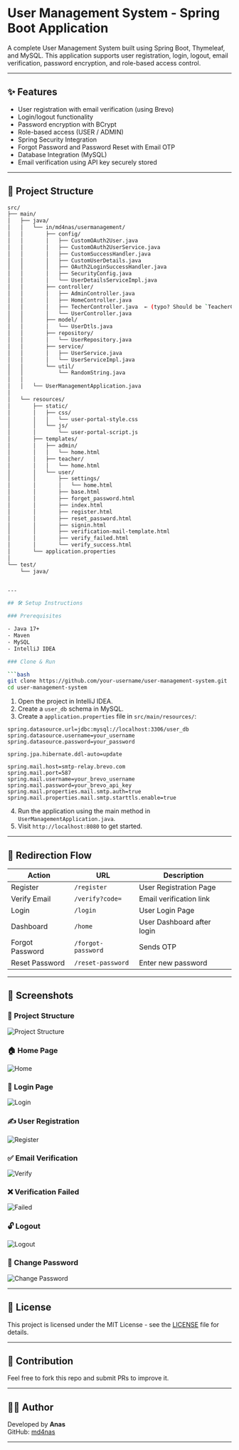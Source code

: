 
# User Management System - Spring Boot Application

A complete User Management System built using Spring Boot, Thymeleaf, and MySQL. This application supports user registration, login, logout, email verification, password encryption, and role-based access control.

---

## ✨ Features

- User registration with email verification (using Brevo)
- Login/logout functionality
- Password encryption with BCrypt
- Role-based access (USER / ADMIN)
- Spring Security Integration
- Forgot Password and Password Reset with Email OTP
- Database Integration (MySQL)
- Email verification using API key securely stored

---

## 📁 Project Structure

```bash
src/
├── main/
│   ├── java/
│   │   └── in/md4nas/usermanagement/
│   │       ├── config/
│   │       │   ├── CustomOAuth2User.java
│   │       │   ├── CustomOAuth2UserService.java
│   │       │   ├── CustomSuccessHandler.java
│   │       │   ├── CustomUserDetails.java
│   │       │   ├── OAuth2LoginSuccessHandler.java
│   │       │   ├── SecurityConfig.java
│   │       │   └── UserDetailsServiceImpl.java
│   │       ├── controller/
│   │       │   ├── AdminController.java
│   │       │   ├── HomeController.java
│   │       │   ├── TecherController.java  ← (typo? Should be `TeacherController`)
│   │       │   └── UserController.java
│   │       ├── model/
│   │       │   └── UserDtls.java
│   │       ├── repository/
│   │       │   └── UserRepository.java
│   │       ├── service/
│   │       │   ├── UserService.java
│   │       │   └── UserServiceImpl.java
│   │       └── util/
│   │           └── RandomString.java
│   │
│   │   └── UserManagementApplication.java
│
│   └── resources/
│       ├── static/
│       │   ├── css/
│       │   │   └── user-portal-style.css
│       │   └── js/
│       │       └── user-portal-script.js
│       ├── templates/
│       │   ├── admin/
│       │   │   └── home.html
│       │   ├── teacher/
│       │   │   └── home.html
│       │   └── user/
│       │       ├── settings/
│       │       │   └── home.html
│       │       ├── base.html
│       │       ├── forget_password.html
│       │       ├── index.html
│       │       ├── register.html
│       │       ├── reset_password.html
│       │       ├── signin.html
│       │       ├── verification-mail-template.html
│       │       ├── verify_failed.html
│       │       └── verify_success.html
│       └── application.properties
│
└── test/
    └── java/


---

## 🛠️ Setup Instructions

### Prerequisites

- Java 17+
- Maven
- MySQL
- IntelliJ IDEA

### Clone & Run

```bash
git clone https://github.com/your-username/user-management-system.git
cd user-management-system
```

1. Open the project in IntelliJ IDEA.
2. Create a `user_db` schema in MySQL.
3. Create a `application.properties` file in `src/main/resources/`:

```properties
spring.datasource.url=jdbc:mysql://localhost:3306/user_db
spring.datasource.username=your_username
spring.datasource.password=your_password

spring.jpa.hibernate.ddl-auto=update

spring.mail.host=smtp-relay.brevo.com
spring.mail.port=587
spring.mail.username=your_brevo_username
spring.mail.password=your_brevo_api_key
spring.mail.properties.mail.smtp.auth=true
spring.mail.properties.mail.smtp.starttls.enable=true
```

4. Run the application using the main method in `UserManagementApplication.java`.
5. Visit `http://localhost:8080` to get started.

---

## 🔐 Redirection Flow

| Action | URL | Description |
|-------|-----|-------------|
| Register | `/register` | User Registration Page |
| Verify Email | `/verify?code=` | Email verification link |
| Login | `/login` | User Login Page |
| Dashboard | `/home` | User Dashboard after login |
| Forgot Password | `/forgot-password` | Sends OTP |
| Reset Password | `/reset-password` | Enter new password |

---

## 📸 Screenshots

### 🔧 Project Structure
![Project Structure](screenshots/project-structure.png)

### 🏠 Home Page
![Home](screenshots/home-page.png)

### 🔐 Login Page
![Login](screenshots/login-page.png)

### ✍️ User Registration
![Register](screenshots/user-registration.png)

### ✅ Email Verification
![Verify](screenshots/email-verification.png)

### ❌ Verification Failed
![Failed](screenshots/verification-failed.png)

### 🔓 Logout
![Logout](screenshots/logout.png)

### 🔁 Change Password
![Change Password](screenshots/change-password.png)

---

## 📜 License

This project is licensed under the MIT License - see the [LICENSE](LICENSE) file for details.

---

## 🤝 Contribution

Feel free to fork this repo and submit PRs to improve it.

---

## 🙋‍♂️ Author

Developed by **Anas**  
GitHub: [md4nas](https://github.com/md4nas)

---

